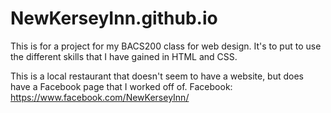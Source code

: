 # NewKerseyInn.github.io
This is for a project for my BACS200 class for web design. It's to put to use the different skills that I have gained in HTML and CSS.

This is a local restaurant that doesn't seem to have a website, but does have a Facebook page that I worked off of.
  Facebook: https://www.facebook.com/NewKerseyInn/
